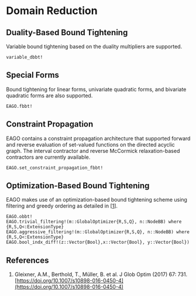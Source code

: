# Domain Reduction

## Duality-Based Bound Tightening

Variable bound tightening based on the duality multipliers are supported.

```@docs
variable_dbbt!
```

## Special Forms

Bound tightening for linear forms, univariate quadratic forms, and bivariate quadratic forms are also supported.

```@docs
EAGO.fbbt!
```

## Constraint Propagation

EAGO contains a constraint propagation architecture that supported forward and reverse evaluation of set-valued functions on the directed acyclic graph. The interval contractor and reverse McCormick relaxation-based contractors are currently available.

```@docs
EAGO.set_constraint_propagation_fbbt!
```

## Optimization-Based Bound Tightening

EAGO makes use of an optimization-based bound tightening scheme using filtering and greedy ordering as detailed in [[1](#References)].

```@docs
EAGO.obbt!
EAGO.trivial_filtering!(m::GlobalOptimizer{R,S,Q}, n::NodeBB) where {R,S,Q<:ExtensionType}
EAGO.aggressive_filtering!(m::GlobalOptimizer{R,S,Q}, n::NodeBB) where {R,S,Q<:ExtensionType}
EAGO.bool_indx_diff!(z::Vector{Bool},x::Vector{Bool}, y::Vector{Bool})
```

## References

1. Gleixner, A.M., Berthold, T., Müller, B. et al. J Glob Optim (2017) 67: 731. [https://doi.org/10.1007/s10898-016-0450-4](https://doi.org/10.1007/s10898-016-0450-4)
